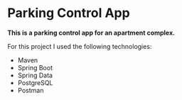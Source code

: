 # Parking Control App

<strong>This is a parking control app for an apartment complex.</strong>
<p>For this project I used the following technologies:</p>
<ul>
  <li>Maven</li>
  <li>Spring Boot</li>
  <li>Spring Data</li>
  <li>PostgreSQL</li>
  <li>Postman</li>
</ul>
